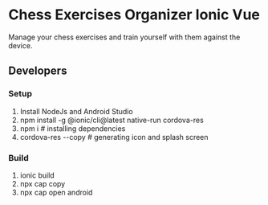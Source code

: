 # Chess Exercises Organizer Ionic Vue

Manage your chess exercises and train yourself with them against the device.

## Developers

### Setup

1. Install NodeJs and Android Studio
2. npm install -g @ionic/cli@latest native-run cordova-res
3. npm i # installing dependencies
4. cordova-res --copy # generating icon and splash screen

### Build

1. ionic build
2. npx cap copy
3. npx cap open android
